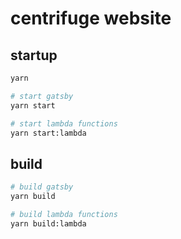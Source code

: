 # centrifuge website

## startup

```sh
yarn

# start gatsby
yarn start

# start lambda functions
yarn start:lambda
```

## build

```sh
# build gatsby
yarn build

# build lambda functions
yarn build:lambda
```